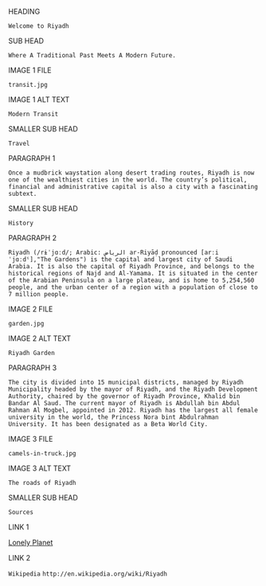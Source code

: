 HEADING

`Welcome to Riyadh`

SUB HEAD

`Where A Traditional Past Meets A Modern Future.`

IMAGE 1 FILE

`transit.jpg`



IMAGE 1 ALT TEXT

`Modern Transit`

SMALLER SUB HEAD

`Travel`

PARAGRAPH 1

`Once a mudbrick waystation along desert trading routes, Riyadh is now one of the wealthiest cities in the world. The country’s political, financial and administrative capital is also a city with a fascinating subtext.`

SMALLER SUB HEAD

`History`

PARAGRAPH 2

`Riyadh (/rɨˈjɑːd/; Arabic: الرياض‎ ar-Riyāḍ pronounced [arːiˈjɑːdˤ],"The Gardens") is the capital and largest city of Saudi Arabia. It is also the capital of Riyadh Province, and belongs to the historical regions of Najd and Al-Yamama. It is situated in the center of the Arabian Peninsula on a large plateau, and is home to 5,254,560 people, and the urban center of a region with a population of close to 7 million people.`

IMAGE 2 FILE

`garden.jpg`

IMAGE 2 ALT TEXT

`Riyadh Garden`

PARAGRAPH 3

`The city is divided into 15 municipal districts, managed by Riyadh Municipality headed by the mayor of Riyadh, and the Riyadh Development Authority, chaired by the governor of Riyadh Province, Khalid bin Bandar Al Saud. The current mayor of Riyadh is Abdullah bin Abdul Rahman Al Mogbel, appointed in 2012. Riyadh has the largest all female university in the world, the Princess Nora bint Abdulrahman University. It has been designated as a Beta World City.`

IMAGE 3 FILE

`camels-in-truck.jpg`

IMAGE 3 ALT TEXT

`The roads of Riyadh`

SMALLER SUB HEAD

`Sources`

LINK 1


<a href ="http://www.lonelyplanet.com/saudi-arabia/riyadh"> Lonely Planet</a>

LINK 2

`Wikipedia`
`http://en.wikipedia.org/wiki/Riyadh`








 